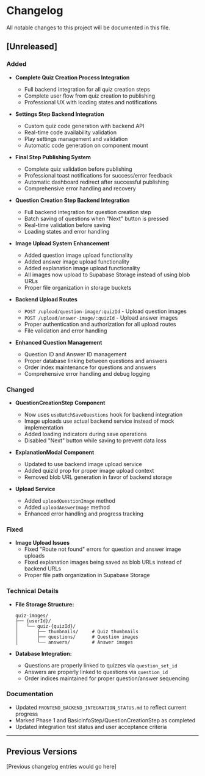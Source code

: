 # Changelog

All notable changes to this project will be documented in this file.

## [Unreleased]

### Added

- **Complete Quiz Creation Process Integration**
  - Full backend integration for all quiz creation steps
  - Complete user flow from quiz creation to publishing
  - Professional UX with loading states and notifications

- **Settings Step Backend Integration**
  - Custom quiz code generation with backend API
  - Real-time code availability validation
  - Play settings management and validation
  - Automatic code generation on component mount

- **Final Step Publishing System**
  - Complete quiz validation before publishing
  - Professional toast notifications for success/error feedback
  - Automatic dashboard redirect after successful publishing
  - Comprehensive error handling and recovery

- **Question Creation Step Backend Integration**
  - Full backend integration for question creation step
  - Batch saving of questions when "Next" button is pressed
  - Real-time validation before saving
  - Loading states and error handling

- **Image Upload System Enhancement**
  - Added question image upload functionality
  - Added answer image upload functionality
  - Added explanation image upload functionality
  - All images now upload to Supabase Storage instead of using blob URLs
  - Proper file organization in storage buckets

- **Backend Upload Routes**
  - `POST /upload/question-image/:quizId` - Upload question images
  - `POST /upload/answer-image/:quizId` - Upload answer images
  - Proper authentication and authorization for all upload routes
  - File validation and error handling

- **Enhanced Question Management**
  - Question ID and Answer ID management
  - Proper database linking between questions and answers
  - Order index maintenance for questions and answers
  - Comprehensive error handling and debug logging

### Changed

- **QuestionCreationStep Component**
  - Now uses `useBatchSaveQuestions` hook for backend integration
  - Image uploads use actual backend service instead of mock implementation
  - Added loading indicators during save operations
  - Disabled "Next" button while saving to prevent data loss

- **ExplanationModal Component**
  - Updated to use backend image upload service
  - Added quizId prop for proper image upload context
  - Removed blob URL generation in favor of backend storage

- **Upload Service**
  - Added `uploadQuestionImage` method
  - Added `uploadAnswerImage` method
  - Enhanced error handling and progress tracking

### Fixed

- **Image Upload Issues**
  - Fixed "Route not found" errors for question and answer image uploads
  - Fixed explanation images being saved as blob URLs instead of backend URLs
  - Proper file path organization in Supabase Storage

### Technical Details

- **File Storage Structure:**

  ```
  quiz-images/
  ├── {userId}/
  │   └── quiz-{quizId}/
  │       ├── thumbnails/     # Quiz thumbnails
  │       ├── questions/      # Question images
  │       └── answers/        # Answer images
  ```

- **Database Integration:**
  - Questions are properly linked to quizzes via `question_set_id`
  - Answers are properly linked to questions via `question_id`
  - Order indices maintained for proper question/answer sequencing

### Documentation

- Updated `FRONTEND_BACKEND_INTEGRATION_STATUS.md` to reflect current progress
- Marked Phase 1 and BasicInfoStep/QuestionCreationStep as completed
- Updated integration test status and user acceptance criteria

---

## Previous Versions

[Previous changelog entries would go here]
